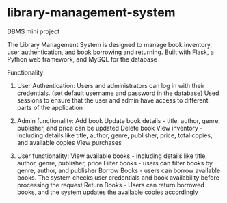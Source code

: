 # library-management-system
DBMS mini project

The Library Management System is designed to manage book inventory, user authentication, and book borrowing and returning. Built with Flask, a Python web framework, and MySQL for the database

Functionality:

1. User Authentication:
   Users and administrators can log in with their credentials. (set default username and password in the database)
   Used sessions to ensure that the user and admin have access to different parts of the application

2. Admin functionality:
   Add book 
   Update book details - title, author, genre, publisher, and price can be updated
   Delete book
   View inventory - including details like title, author, genre, publisher, price, total copies, and available copies
   View purchases

3. User functionality:
   View available books - including details like title, author, genre, publisher, price
   Filter books - users can filter books by genre, author, and publisher
   Borrow Books - users can borrow available books. The system checks user credentials and book availability before processing the request
   Return Books - Users can return borrowed books, and the system updates the available copies accordingly
